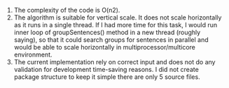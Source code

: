 1. The complexity of the code is O(n2).
2. The algorithm is suitable for vertical scale. It does not scale horizontally as it runs in a single thread.
    If I had more time for this task, I would run inner loop of groupSentences() method in a new thread (roughly saying),
    so that it could search groups for sentences in parallel and would be able to scale horizontally in
    multiprocessor/multicore environment.
3. The current implementation rely on correct input and does not do any validation for development time-saving reasons.
   I did not create package structure to keep it simple there are only 5 source files.